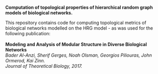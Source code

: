 <b>Computation of topological properties of hierarchical random graph models of biological networks.</b>

This repository contains code for computing topological metrics of biological networks modelled on the HRG model - as was used for the following publication:<br>
<br>
<b>Modeling and Analysis of Modular Structure in Diverse Biological Networks</b><br>
<i>Bader Al-Anzi, Sherif Gerges, Noah Olsman, Georgios Piliouras, John Ormerod, Kai Zinn.<br> Journal of Theoretical Biology, 2017.</i> <br>


